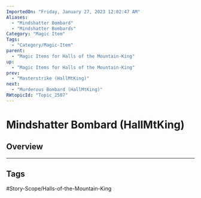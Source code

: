 ```yaml
---
ImportedOn: "Friday, January 27, 2023 12:02:47 AM"
Aliases:
  - "Mindshatter Bombard"
  - "Mindshatter Bombards"
Category: "Magic Item"
Tags:
  - "Category/Magic-Item"
parent:
  - "Magic Items for Halls of the Mountain-King"
up:
  - "Magic Items for Halls of the Mountain-King"
prev:
  - "Masterstrike (HallMtKing)"
next:
  - "Murderous Bombard (HallMtKing)"
RWtopicId: "Topic_2507"
---
```

# Mindshatter Bombard (HallMtKing)
## Overview

---
## Tags
#Story-Scope/Halls-of-the-Mountain-King

